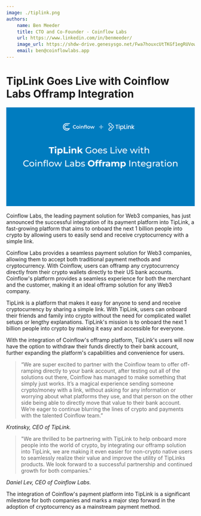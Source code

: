 ```yaml
---
image: ./tiplink.png
authors:
    name: Ben Meeder
    title: CTO and Co-Founder - Coinflow Labs
    url: https://www.linkedin.com/in/benmeeder/
    image_url: https://shdw-drive.genesysgo.net/Fwa7houxcUtTKGf1egRUVowgax5zzNLFYkPvggLYexeo/MeederFace.png
    email: ben@coinflowlabs.app
---
```


# TipLink Goes Live with Coinflow Labs Offramp Integration

![TipLink Announcement](./tiplink.png)

Coinflow Labs, the leading payment solution for Web3 companies, has just announced the successful integration of its 
payment platform into TipLink, a fast-growing platform that aims to onboard the next 1 billion people into crypto by 
allowing users to easily send and receive cryptocurrency with a simple link.

Coinflow Labs provides a seamless payment solution for Web3 companies, allowing them to accept both traditional payment 
methods and cryptocurrency. With Coinflow, users can offramp any cryptocurrency directly from their crypto wallets 
directly to their US bank accounts. Coinflow's platform provides a seamless experience for both the merchant and the 
customer, making it an ideal offramp solution for any Web3 company.

TipLink is a platform that makes it easy for anyone to send and receive cryptocurrency by sharing a simple link. With 
TipLink, users can onboard their friends and family into crypto without the need for complicated wallet setups or 
lengthy explanations. TipLink's mission is to onboard the next 1 billion people into crypto by making it easy and 
accessible for everyone.

With the integration of Coinflow's offramp platform, TipLink's users will now have the option to withdraw their funds 
directly to their bank account, further expanding the platform's capabilities and convenience for users.

> “We are super excited to partner with the Coinflow team to offer off-ramping directly to your bank account, after testing out all of the solutions out there, Coinflow has managed to make something 
that simply just works. It’s a magical experience sending someone crypto/money with a link, without asking for any 
information or worrying about what platforms they use, and that person on the other side being able to directly move 
that value to their bank account. We’re eager to continue blurring the lines of crypto and payments with the talented 
Coinflow team.”

_Krotinsky, CEO of TipLink._

> "We are thrilled to be partnering with TipLink to help onboard more people into the world of crypto, by integrating our offramp solution into TipLink, we are making it even easier for non-crypto 
native users to seamlessly realize their value and improve the utility of TipLinks products. We look forward to a 
successful partnership and continued growth for both companies."

_Daniel Lev, CEO of Coinflow Labs._

The integration of Coinflow's payment platform into TipLink is a significant milestone for both companies and marks a 
major step forward in the adoption of cryptocurrency as a mainstream payment method.

